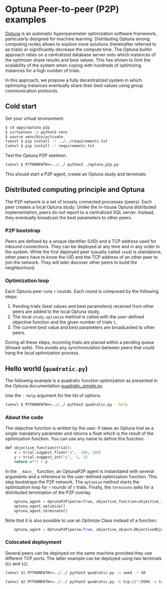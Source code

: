 # Optuna Peer-to-peer (P2P) examples

[Optuna](https://github.com/optuna/optuna) is an automatic hyperparameter optimization software framework, particularly designed for machine learning.
Distributing Optuna among computing nodes allows to explore more solutions (hereinafter referred to as trials) or significantly decrease the compute time.
The Optuna builtin approach relies on a centralized database server onto which instances of the optimizer share results and best values. This has shown to limit the scalability of the system when coping with hundreds of optimizing instances for a high number of trials.

In this approach, we propose a fully decentralized system in which optimizing instances eventually share their best values using group communication protocols.


## Cold start

Set your virtual environment.

```bash
$ cd apps/optuna_p2p
$ virtualenv -p python3 venv
$ source venv/bin/activate
(venv) $ pip install -r ../../requirements.txt
(venv) $ pip install -r requirements.txt
```

Test the Optuna P2P skeleton.

```bash
(venv) $ PYTHONPATH+=../../ python3 ./optuna_p2p.py
```

This should start a P2P agent, create an Optuna study and terminate.


## Distributed computing principle and Optuna

The P2P network is a set of loosely connected processes (peers). Each
peer creates a local Optuna study. Unlike the in-house Optuna
distributed implementation, peers do not report to a centralized SQL
server. Instead, they eventually broadcast the best parameters to
other peers.

### P2P bootstrap

Peers are defined by a unique identifier (UID) and a TCP address used
for inbound connections. They can be deployed at any time and in any
order in the system. While the first deployed peer (usually called
`seed`) is standalone, other peers have to know the UID and the TCP
address of an other peer to join the network. They will later discover
other peers to build the neighborhood.

### Optimization loop

Each Optuna peer runs `r` rounds. Each round is composed by the following steps:
1. Pending trials (best values and best parameters) received from other peers are added to the local Optuna study,
2. The local `study.optimize` method is called with the user-defined objective function and the given number of trials `t`,
3. The current best value and best parameters are broadcasted to other peers.

During all these steps, incoming trials are placed within a pending
queue (thread-safe). This avoids any synchronization between peers
that could hang the local optimization process.

## Hello world (`quadratic.py`)

The following example is a quadratic function optimization as
presented in the Optuna documentation
[quadratic_simple.py](https://github.com/optuna/optuna-examples/blob/main/quadratic_simple.py).

Use the `--help` argument for the list of options.
```bash
(venv) $ PYTHONPATH+=../../ python3 quadratic.py --help
```

### About the code

The objective function is written by the user. It takes an Optuna
trial as a single mandatory parameter and returns a float which is the
result of the optimization function. You can use any name to define
this function.

```python
def objective_function(trial):
    x = trial.suggest_float("x", -100, 100)
    y = trial.suggest_int("y", -1, 1)
    return x**2 + y
```

In the `__main__` function, an OptunaP2P agent is instantiated with
several arguments and a reference to the user-defined optimization
function. This step bootstraps the P2P network. The `optimize` method
starts the optimization loop for `r` rounds of `t` trials. Finally,
the `terminate` asks for a distributed termination of the P2P overlay.


```python
    optuna_agent = OptunaP2P(parse=True, objective_function=objective_function)
    optuna_agent.optimize()
    optuna_agent.terminate()
```

Note that it is also possible to use an Optimize Class instead of a function:

```python
    optuna_agent = OptunaP2P(parse=True, objective_object=ObjectiveObject(at_pow=2))
```

### Colocated deployment

Several peers can be deployed on the same machine provided they use
different TCP ports. The latter example can be deployed using two
terminals (`$1` and `$2`).

```bash
(venv) $1 PYTHONPATH+=../../ python3 quadratic.py -u seed -r 10
```
```bash
(venv) $2 PYTHONPATH+=../../ python3 quadratic.py -b tcp://*:5556 -a tcp://localhost:5556 -s seed -d tcp://localhost:5555 -r 10
```


